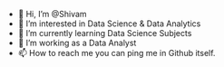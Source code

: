 - 👋 Hi, I’m @Shivam
- 👀 I’m interested in Data Science & Data Analytics
- 🌱 I’m currently learning Data Science Subjects
- 💞️ I’m working as a Data Analyst
- 📫 How to reach me you can ping me in Github itself.

<!---
Shivamra1/Shivamra1 is a ✨ special ✨ repository because its `README.md` (this file) appears on your GitHub profile.
You can click the Preview link to take a look at your changes.
--->
